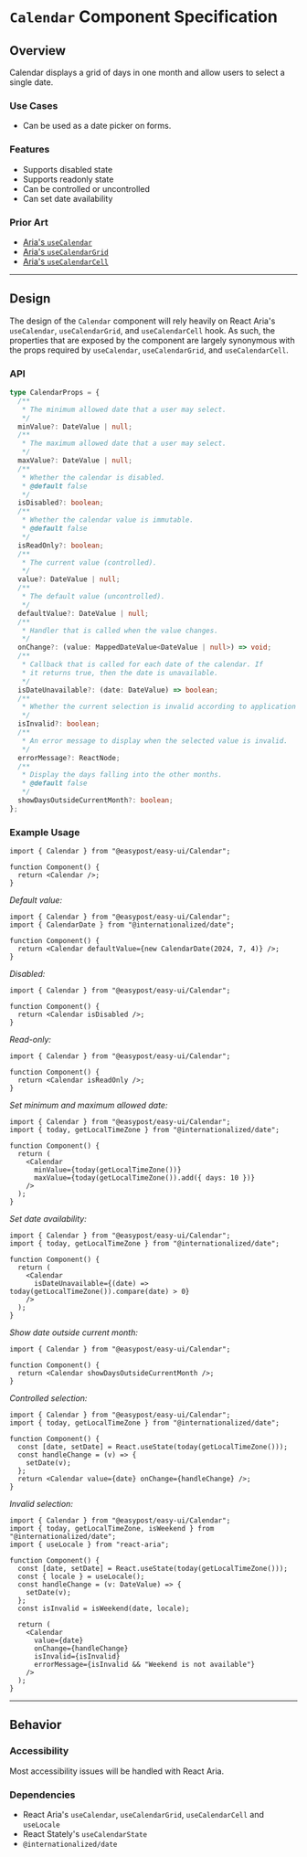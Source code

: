 # `Calendar` Component Specification

## Overview

Calendar displays a grid of days in one month and allow users to select a single date.

### Use Cases

- Can be used as a date picker on forms.

### Features

- Supports disabled state
- Supports readonly state
- Can be controlled or uncontrolled
- Can set date availability

### Prior Art

- [Aria's `useCalendar`](https://react-spectrum.adobe.com/react-aria/useCalendar.html)
- [Aria's `useCalendarGrid`](https://react-spectrum.adobe.com/react-aria/useCalendar.html#usecalendargrid)
- [Aria's `useCalendarCell`](https://react-spectrum.adobe.com/react-aria/useCalendar.html#usecalendarcell)

---

## Design

The design of the `Calendar` component will rely heavily on React Aria's `useCalendar`, `useCalendarGrid`, and `useCalendarCell` hook. As such, the properties that are exposed by the component are largely synonymous with the props required by `useCalendar`, `useCalendarGrid`, and `useCalendarCell`.

### API

```ts
type CalendarProps = {
  /**
   * The minimum allowed date that a user may select.
   */
  minValue?: DateValue | null;
  /**
   * The maximum allowed date that a user may select.
   */
  maxValue?: DateValue | null;
  /**
   * Whether the calendar is disabled.
   * @default false
   */
  isDisabled?: boolean;
  /**
   * Whether the calendar value is immutable.
   * @default false
   */
  isReadOnly?: boolean;
  /**
   * The current value (controlled).
   */
  value?: DateValue | null;
  /**
   * The default value (uncontrolled).
   */
  defaultValue?: DateValue | null;
  /**
   * Handler that is called when the value changes.
   */
  onChange?: (value: MappedDateValue<DateValue | null>) => void;
  /**
   * Callback that is called for each date of the calendar. If
   * it returns true, then the date is unavailable.
   */
  isDateUnavailable?: (date: DateValue) => boolean;
  /**
   * Whether the current selection is invalid according to application logic.
   */
  isInvalid?: boolean;
  /**
   * An error message to display when the selected value is invalid.
   */
  errorMessage?: ReactNode;
  /**
   * Display the days falling into the other months.
   * @default false
   */
  showDaysOutsideCurrentMonth?: boolean;
};
```

### Example Usage

```tsx
import { Calendar } from "@easypost/easy-ui/Calendar";

function Component() {
  return <Calendar />;
}
```

_Default value:_

```tsx
import { Calendar } from "@easypost/easy-ui/Calendar";
import { CalendarDate } from "@internationalized/date";

function Component() {
  return <Calendar defaultValue={new CalendarDate(2024, 7, 4)} />;
}
```

_Disabled:_

```tsx
import { Calendar } from "@easypost/easy-ui/Calendar";

function Component() {
  return <Calendar isDisabled />;
}
```

_Read-only:_

```tsx
import { Calendar } from "@easypost/easy-ui/Calendar";

function Component() {
  return <Calendar isReadOnly />;
}
```

_Set minimum and maximum allowed date:_

```tsx
import { Calendar } from "@easypost/easy-ui/Calendar";
import { today, getLocalTimeZone } from "@internationalized/date";

function Component() {
  return (
    <Calendar
      minValue={today(getLocalTimeZone())}
      maxValue={today(getLocalTimeZone()).add({ days: 10 })}
    />
  );
}
```

_Set date availability:_

```tsx
import { Calendar } from "@easypost/easy-ui/Calendar";
import { today, getLocalTimeZone } from "@internationalized/date";

function Component() {
  return (
    <Calendar
      isDateUnavailable={(date) => today(getLocalTimeZone()).compare(date) > 0}
    />
  );
}
```

_Show date outside current month:_

```tsx
import { Calendar } from "@easypost/easy-ui/Calendar";

function Component() {
  return <Calendar showDaysOutsideCurrentMonth />;
}
```

_Controlled selection:_

```tsx
import { Calendar } from "@easypost/easy-ui/Calendar";
import { today, getLocalTimeZone } from "@internationalized/date";

function Component() {
  const [date, setDate] = React.useState(today(getLocalTimeZone()));
  const handleChange = (v) => {
    setDate(v);
  };
  return <Calendar value={date} onChange={handleChange} />;
}
```

_Invalid selection:_

```tsx
import { Calendar } from "@easypost/easy-ui/Calendar";
import { today, getLocalTimeZone, isWeekend } from "@internationalized/date";
import { useLocale } from "react-aria";

function Component() {
  const [date, setDate] = React.useState(today(getLocalTimeZone()));
  const { locale } = useLocale();
  const handleChange = (v: DateValue) => {
    setDate(v);
  };
  const isInvalid = isWeekend(date, locale);

  return (
    <Calendar
      value={date}
      onChange={handleChange}
      isInvalid={isInvalid}
      errorMessage={isInvalid && "Weekend is not available"}
    />
  );
}
```

---

## Behavior

### Accessibility

Most accessibility issues will be handled with React Aria.

### Dependencies

- React Aria's `useCalendar`, `useCalendarGrid`, `useCalendarCell` and `useLocale `
- React Stately's `useCalendarState`
- `@internationalized/date`
